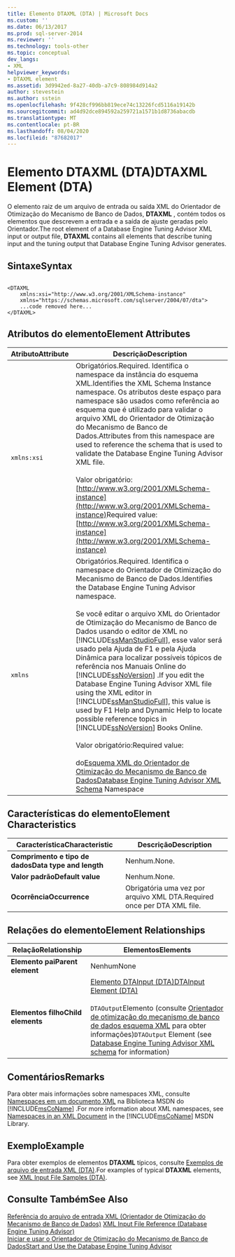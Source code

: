 ```yaml
---
title: Elemento DTAXML (DTA) | Microsoft Docs
ms.custom: ''
ms.date: 06/13/2017
ms.prod: sql-server-2014
ms.reviewer: ''
ms.technology: tools-other
ms.topic: conceptual
dev_langs:
- XML
helpviewer_keywords:
- DTAXML element
ms.assetid: 3d9942ed-8a27-40db-a7c9-808984d914a2
author: stevestein
ms.author: sstein
ms.openlocfilehash: 9f428cf996bb819ece74c13226fcd5116a19142b
ms.sourcegitcommit: ad4d92dce894592a259721a1571b1d8736abacdb
ms.translationtype: MT
ms.contentlocale: pt-BR
ms.lasthandoff: 08/04/2020
ms.locfileid: "87682017"
---
```

# <a name="dtaxml-element-dta"></a><span data-ttu-id="3d0be-102">Elemento DTAXML (DTA)</span><span class="sxs-lookup"><span data-stu-id="3d0be-102">DTAXML Element (DTA)</span></span>
  <span data-ttu-id="3d0be-103">O elemento raiz de um arquivo de entrada ou saída XML do Orientador de Otimização do Mecanismo de Banco de Dados, **DTAXML** , contém todos os elementos que descrevem a entrada e a saída de ajuste geradas pelo Orientador.</span><span class="sxs-lookup"><span data-stu-id="3d0be-103">The root element of a Database Engine Tuning Advisor XML input or output file, **DTAXML** contains all elements that describe tuning input and the tuning output that Database Engine Tuning Advisor generates.</span></span>  
  
## <a name="syntax"></a><span data-ttu-id="3d0be-104">Sintaxe</span><span class="sxs-lookup"><span data-stu-id="3d0be-104">Syntax</span></span>  
  
```  
  
<DTAXML   
    xmlns:xsi="http://www.w3.org/2001/XMLSchema-instance"   
    xmlns="https://schemas.microsoft.com/sqlserver/2004/07/dta">  
    ...code removed here...  
</DTAXML>  
```  
  
## <a name="element-attributes"></a><span data-ttu-id="3d0be-105">Atributos do elemento</span><span class="sxs-lookup"><span data-stu-id="3d0be-105">Element Attributes</span></span>  
  
|<span data-ttu-id="3d0be-106">Atributo</span><span class="sxs-lookup"><span data-stu-id="3d0be-106">Attribute</span></span>|<span data-ttu-id="3d0be-107">Descrição</span><span class="sxs-lookup"><span data-stu-id="3d0be-107">Description</span></span>|  
|---------------|-----------------|  
|`xmlns:xsi`|<span data-ttu-id="3d0be-108">Obrigatórios.</span><span class="sxs-lookup"><span data-stu-id="3d0be-108">Required.</span></span> <span data-ttu-id="3d0be-109">Identifica o namespace da instância do esquema XML.</span><span class="sxs-lookup"><span data-stu-id="3d0be-109">Identifies the XML Schema Instance namespace.</span></span> <span data-ttu-id="3d0be-110">Os atributos deste espaço para namespace são usados como referência ao esquema que é utilizado para validar o arquivo XML do Orientador de Otimização do Mecanismo de Banco de Dados.</span><span class="sxs-lookup"><span data-stu-id="3d0be-110">Attributes from this namespace are used to reference the schema that is used to validate the Database Engine Tuning Advisor XML file.</span></span><br /><br /> <span data-ttu-id="3d0be-111">Valor obrigatório: [http://www.w3.org/2001/XMLSchema-instance](http://www.w3.org/2001/XMLSchema-instance)</span><span class="sxs-lookup"><span data-stu-id="3d0be-111">Required value: [http://www.w3.org/2001/XMLSchema-instance](http://www.w3.org/2001/XMLSchema-instance)</span></span>|  
|`xmlns`|<span data-ttu-id="3d0be-112">Obrigatórios.</span><span class="sxs-lookup"><span data-stu-id="3d0be-112">Required.</span></span> <span data-ttu-id="3d0be-113">Identifica o namespace do Orientador de Otimização do Mecanismo de Banco de Dados.</span><span class="sxs-lookup"><span data-stu-id="3d0be-113">Identifies the Database Engine Tuning Advisor namespace.</span></span><br /><br /> <span data-ttu-id="3d0be-114">Se você editar o arquivo XML do Orientador de Otimização do Mecanismo de Banco de Dados usando o editor de XML no [!INCLUDE[ssManStudioFull](../../includes/ssmanstudiofull-md.md)], esse valor será usado pela Ajuda de F1 e pela Ajuda Dinâmica para localizar possíveis tópicos de referência nos Manuais Online do [!INCLUDE[ssNoVersion](../../includes/ssnoversion-md.md)] .</span><span class="sxs-lookup"><span data-stu-id="3d0be-114">If you edit the Database Engine Tuning Advisor XML file using the XML editor in [!INCLUDE[ssManStudioFull](../../includes/ssmanstudiofull-md.md)], this value is used by F1 Help and Dynamic Help to locate possible reference topics in [!INCLUDE[ssNoVersion](../../includes/ssnoversion-md.md)] Books Online.</span></span><br /><br /> <span data-ttu-id="3d0be-115">Valor obrigatório:</span><span class="sxs-lookup"><span data-stu-id="3d0be-115">Required value:</span></span><br /><br /> <span data-ttu-id="3d0be-116">do[Esquema XML do Orientador de Otimização do Mecanismo de Banco de Dados](https://go.microsoft.com/fwlink/?LinkId=43100)</span><span class="sxs-lookup"><span data-stu-id="3d0be-116">[Database Engine Tuning Advisor XML Schema](https://go.microsoft.com/fwlink/?LinkId=43100) Namespace</span></span>|  
  
## <a name="element-characteristics"></a><span data-ttu-id="3d0be-117">Características do elemento</span><span class="sxs-lookup"><span data-stu-id="3d0be-117">Element Characteristics</span></span>  
  
|<span data-ttu-id="3d0be-118">Característica</span><span class="sxs-lookup"><span data-stu-id="3d0be-118">Characteristic</span></span>|<span data-ttu-id="3d0be-119">Descrição</span><span class="sxs-lookup"><span data-stu-id="3d0be-119">Description</span></span>|  
|--------------------|-----------------|  
|<span data-ttu-id="3d0be-120">**Comprimento e tipo de dados**</span><span class="sxs-lookup"><span data-stu-id="3d0be-120">**Data type and length**</span></span>|<span data-ttu-id="3d0be-121">Nenhum.</span><span class="sxs-lookup"><span data-stu-id="3d0be-121">None.</span></span>|  
|<span data-ttu-id="3d0be-122">**Valor padrão**</span><span class="sxs-lookup"><span data-stu-id="3d0be-122">**Default value**</span></span>|<span data-ttu-id="3d0be-123">Nenhum.</span><span class="sxs-lookup"><span data-stu-id="3d0be-123">None.</span></span>|  
|<span data-ttu-id="3d0be-124">**Ocorrência**</span><span class="sxs-lookup"><span data-stu-id="3d0be-124">**Occurrence**</span></span>|<span data-ttu-id="3d0be-125">Obrigatória uma vez por arquivo XML DTA.</span><span class="sxs-lookup"><span data-stu-id="3d0be-125">Required once per DTA XML file.</span></span>|  
  
## <a name="element-relationships"></a><span data-ttu-id="3d0be-126">Relações do elemento</span><span class="sxs-lookup"><span data-stu-id="3d0be-126">Element Relationships</span></span>  
  
|<span data-ttu-id="3d0be-127">Relação</span><span class="sxs-lookup"><span data-stu-id="3d0be-127">Relationship</span></span>|<span data-ttu-id="3d0be-128">Elementos</span><span class="sxs-lookup"><span data-stu-id="3d0be-128">Elements</span></span>|  
|------------------|--------------|  
|<span data-ttu-id="3d0be-129">**Elemento pai**</span><span class="sxs-lookup"><span data-stu-id="3d0be-129">**Parent element**</span></span>|<span data-ttu-id="3d0be-130">Nenhum</span><span class="sxs-lookup"><span data-stu-id="3d0be-130">None</span></span>|  
|<span data-ttu-id="3d0be-131">**Elementos filho**</span><span class="sxs-lookup"><span data-stu-id="3d0be-131">**Child elements**</span></span>|[<span data-ttu-id="3d0be-132">Elemento DTAInput &#40;DTA&#41;</span><span class="sxs-lookup"><span data-stu-id="3d0be-132">DTAInput Element &#40;DTA&#41;</span></span>](dtainput-element-dta.md)<br /><br /> <span data-ttu-id="3d0be-133">`DTAOutput`Elemento (consulte [Orientador de otimização do mecanismo de banco de dados esquema XML](https://schemas.microsoft.com/sqlserver/) para obter informações)</span><span class="sxs-lookup"><span data-stu-id="3d0be-133">`DTAOutput` Element (see [Database Engine Tuning Advisor XML schema](https://schemas.microsoft.com/sqlserver/) for information)</span></span>|  
  
## <a name="remarks"></a><span data-ttu-id="3d0be-134">Comentários</span><span class="sxs-lookup"><span data-stu-id="3d0be-134">Remarks</span></span>  
 <span data-ttu-id="3d0be-135">Para obter mais informações sobre namespaces XML, consulte [Namespaces em um documento XML](https://go.microsoft.com/fwlink/?LinkId=7341) na Biblioteca MSDN do [!INCLUDE[msCoName](../../includes/msconame-md.md)] .</span><span class="sxs-lookup"><span data-stu-id="3d0be-135">For more information about XML namespaces, see [Namespaces in an XML Document](https://go.microsoft.com/fwlink/?LinkId=7341) in the [!INCLUDE[msCoName](../../includes/msconame-md.md)] MSDN Library.</span></span>  
  
## <a name="example"></a><span data-ttu-id="3d0be-136">Exemplo</span><span class="sxs-lookup"><span data-stu-id="3d0be-136">Example</span></span>  
 <span data-ttu-id="3d0be-137">Para obter exemplos de elementos **DTAXML** típicos, consulte [Exemplos de arquivo de entrada XML &#40;DTA&#41;](xml-input-file-samples-dta.md).</span><span class="sxs-lookup"><span data-stu-id="3d0be-137">For examples of typical **DTAXML** elements, see [XML Input File Samples &#40;DTA&#41;](xml-input-file-samples-dta.md).</span></span>  
  
## <a name="see-also"></a><span data-ttu-id="3d0be-138">Consulte Também</span><span class="sxs-lookup"><span data-stu-id="3d0be-138">See Also</span></span>  
 <span data-ttu-id="3d0be-139">[Referência do arquivo de entrada XML &#40;Orientador de Otimização do Mecanismo de Banco de Dados&#41;](xml-input-file-reference-database-engine-tuning-advisor.md) </span><span class="sxs-lookup"><span data-stu-id="3d0be-139">[XML Input File Reference &#40;Database Engine Tuning Advisor&#41;](xml-input-file-reference-database-engine-tuning-advisor.md) </span></span>  
 [<span data-ttu-id="3d0be-140">Iniciar e usar o Orientador de Otimização do Mecanismo de Banco de Dados</span><span class="sxs-lookup"><span data-stu-id="3d0be-140">Start and Use the Database Engine Tuning Advisor</span></span>](../../relational-databases/performance/start-and-use-the-database-engine-tuning-advisor.md)  
  
  
